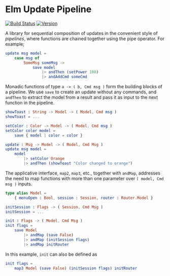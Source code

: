 # Elm Update Pipeline

[![Build Status](https://img.shields.io/travis/laserpants/elm-update-pipeline/master.svg?style=flat)](https://travis-ci.org/laserpants/elm-update-pipeline)
[![Version](https://img.shields.io/badge/elm--version-0.19-blue.svg?colorB=ff69b4)](http://elm-lang.org/)

A library for sequential composition of updates in the convenient style of _pipelines_, where functions are chained together using the pipe operator.
For example;

```elm
update msg model =
    case msg of
        SomeMsg someMsg ->
            save model
                |> andThen (setPower 100)
                |> andAddCmd someCmd
```

Monadic functions of type `a -> ( b, Cmd msg )` form the building blocks of a pipeline.
We use `save` to create an update without any commands, and `andThen` to extract the model from a result and pass it as input to the next function in the pipeline.

```elm
showToast : String -> Model -> ( Model, Cmd msg )
showToast = ...

setColor : Color -> Model -> ( Model, Cmd msg )
setColor color model =
    save { model | color = color }

update : Msg -> Model -> ( Model, Cmd Msg )
update msg model =
    model
        |> setColor Orange
        |> andThen (showToast "Color changed to orange")
```

The applicative interface, `map2`, `map3`, etc., together with `andMap`, addresses the need to map functions with more than one parameter over `( model, Cmd msg )` inputs.

```elm
type alias Model =
    { menuOpen : Bool, session : Session, router : Router.Model }

initSession : Flags -> ( Session, Cmd Msg )
initSession = ...

init : Flags -> ( Model, Cmd Msg )
init flags =
    save Model
        |> andMap (save False)
        |> andMap (initSession flags)
        |> andMap initRouter
```

In this example, `init` can also be defined as

```elm
init flags =
    map3 Model (save False) (initSession flags) initRouter
```
